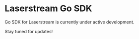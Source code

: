 # Laserstream Go SDK

Go SDK for Laserstream is currently under active development.

Stay tuned for updates! 